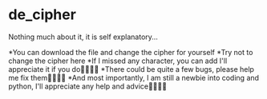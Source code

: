# de_cipher

Nothing much about it, it is self explanatory...

*You can download the file and change the cipher for yourself
*Try not to change the cipher here
*If I missed any character, you can add I'll appreciate it if you do🙏🏻🙏🏻
*There could be quite a few bugs, please help me fix them🙏🏻🙏🏻
*And most importantly, I am still a newbie into coding and python, I'll appreciate any help and advice🙏🏻🙏🏻
